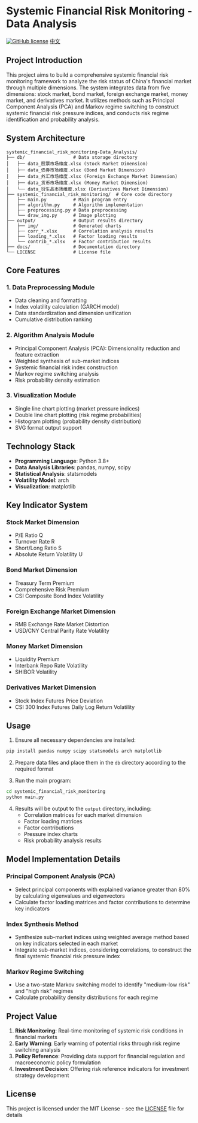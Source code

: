 # Systemic Financial Risk Monitoring - Data Analysis

[![GitHub license](https://img.shields.io/github/license/yourusername/systemic_financial_risk_monitoring-Data_Analysis)](LICENSE)
[中文](README_CN.md)

## Project Introduction

This project aims to build a comprehensive systemic financial risk monitoring framework to analyze the risk status of China's financial market through multiple dimensions. The system integrates data from five dimensions: stock market, bond market, foreign exchange market, money market, and derivatives market. It utilizes methods such as Principal Component Analysis (PCA) and Markov regime switching to construct systemic financial risk pressure indices, and conducts risk regime identification and probability analysis.

## System Architecture

```
systemic_financial_risk_monitoring-Data_Analysis/
├── db/                  # Data storage directory
│   ├── data_股票市场维度.xlsx (Stock Market Dimension)
│   ├── data_债券市场维度.xlsx (Bond Market Dimension)
│   ├── data_外汇市场维度.xlsx (Foreign Exchange Market Dimension)
│   ├── data_货币市场维度.xlsx (Money Market Dimension)
│   └── data_衍生品市场维度.xlsx (Derivatives Market Dimension)
├── systemic_financial_risk_monitoring/  # Core code directory
│   ├── main.py          # Main program entry
│   ├── algorithm.py     # Algorithm implementation
│   ├── preprocessing.py # Data preprocessing
│   └── draw_img.py      # Image plotting
├── output/              # Output results directory
│   ├── img/             # Generated charts
│   ├── corr_*.xlsx      # Correlation analysis results
│   ├── loading_*.xlsx   # Factor loading results
│   └── contrib_*.xlsx   # Factor contribution results
├── docs/                # Documentation directory
└── LICENSE              # License file
```

## Core Features

### 1. Data Preprocessing Module
- Data cleaning and formatting
- Index volatility calculation (GARCH model)
- Data standardization and dimension unification
- Cumulative distribution ranking

### 2. Algorithm Analysis Module
- Principal Component Analysis (PCA): Dimensionality reduction and feature extraction
- Weighted synthesis of sub-market indices
- Systemic financial risk index construction
- Markov regime switching analysis
- Risk probability density estimation

### 3. Visualization Module
- Single line chart plotting (market pressure indices)
- Double line chart plotting (risk regime probabilities)
- Histogram plotting (probability density distribution)
- SVG format output support

## Technology Stack

- **Programming Language**: Python 3.8+
- **Data Analysis Libraries**: pandas, numpy, scipy
- **Statistical Analysis**: statsmodels
- **Volatility Model**: arch
- **Visualization**: matplotlib

## Key Indicator System

### Stock Market Dimension
- P/E Ratio Q
- Turnover Rate R
- Short/Long Ratio S
- Absolute Return Volatility U

### Bond Market Dimension
- Treasury Term Premium
- Comprehensive Risk Premium
- CSI Composite Bond Index Volatility

### Foreign Exchange Market Dimension
- RMB Exchange Rate Market Distortion
- USD/CNY Central Parity Rate Volatility

### Money Market Dimension
- Liquidity Premium
- Interbank Repo Rate Volatility
- SHIBOR Volatility

### Derivatives Market Dimension
- Stock Index Futures Price Deviation
- CSI 300 Index Futures Daily Log Return Volatility

## Usage

1. Ensure all necessary dependencies are installed:
```bash
pip install pandas numpy scipy statsmodels arch matplotlib
```

2. Prepare data files and place them in the `db` directory according to the required format

3. Run the main program:
```bash
cd systemic_financial_risk_monitoring
python main.py
```

4. Results will be output to the `output` directory, including:
   - Correlation matrices for each market dimension
   - Factor loading matrices
   - Factor contributions
   - Pressure index charts
   - Risk probability analysis results

## Model Implementation Details

### Principal Component Analysis (PCA)
- Select principal components with explained variance greater than 80% by calculating eigenvalues and eigenvectors
- Calculate factor loading matrices and factor contributions to determine key indicators

### Index Synthesis Method
- Synthesize sub-market indices using weighted average method based on key indicators selected in each market
- Integrate sub-market indices, considering correlations, to construct the final systemic financial risk pressure index

### Markov Regime Switching
- Use a two-state Markov switching model to identify "medium-low risk" and "high risk" regimes
- Calculate probability density distributions for each regime

## Project Value

1. **Risk Monitoring**: Real-time monitoring of systemic risk conditions in financial markets
2. **Early Warning**: Early warning of potential risks through risk regime switching analysis
3. **Policy Reference**: Providing data support for financial regulation and macroeconomic policy formulation
4. **Investment Decision**: Offering risk reference indicators for investment strategy development

## License

This project is licensed under the MIT License - see the [LICENSE](LICENSE) file for details